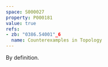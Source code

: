 ```yaml
---
space: S000027
property: P000181
value: true
refs:
- zb: "0386.54001"_6
  name: Counterexamples in Topology
---
```


By definition.
